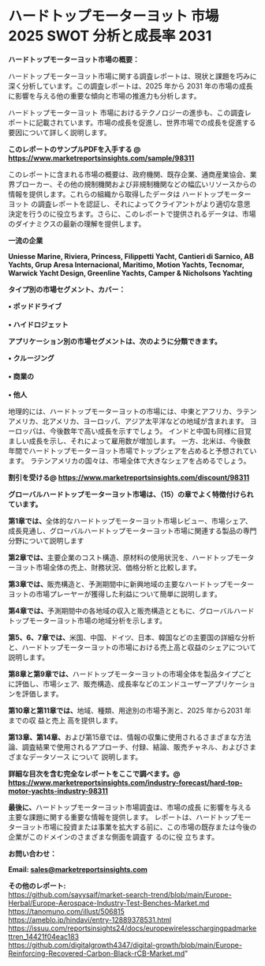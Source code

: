 # ハードトップモーターヨット 市場 2025 SWOT 分析と成長率 2031

<strong><b>ハードトップモーターヨット市場の概要：</b></strong>

ハードトップモーターヨット市場に関する調査レポートは、現状と課題を巧みに深く分析しています。この調査レポートは、2025 年から 2031 年の市場の成長に影響を与える他の重要な傾向と市場の推進力も分析します。

ハードトップモーターヨット 市場におけるテクノロジーの進歩も、この調査レポートに記載されています。市場の成長を促進し、世界市場での成長を促進する要因について詳しく説明します。

<strong>このレポートのサンプルPDFを入手する @ <a href=https://www.marketreportsinsights.com/sample/98311>https://www.marketreportsinsights.com/sample/98311</a></strong>

このレポートに含まれる市場の概要は、政府機関、既存企業、通商産業協会、業界ブローカー、その他の規制機関および非規制機関などの幅広いリソースからの情報を提供します。これらの組織から取得したデータは ハードトップモーターヨット の調査レポートを認証し、それによってクライアントがより適切な意思決定を行うのに役立ちます。さらに、このレポートで提供されるデータは、市場のダイナミクスの最新の理解を提供します。

<strong>一流の企業</strong>

<strong><b>Uniesse Marine, Riviera, Princess, Filippetti Yacht, Cantieri di Sarnico, AB Yachts, Grup Aresa Internacional, Maritimo, Motion Yachts, Tecnomar, Warwick Yacht Design, Greenline Yachts, Camper & Nicholsons Yachting</b></strong>

<strong><b>タイプ別の市場セグメント、カバー：</b></strong>

<strong>• ポッドドライブ<br><br>• ハイドロジェット</strong>

<strong><b>アプリケーション別の市場セグメントは、次のように分類できます。</b></strong>

<strong>• クルージング<br><br>• 商業の<br><br>• 他人</strong>

 地理的には、ハードトップモーターヨットの市場には、中東とアフリカ、ラテンアメリカ、北アメリカ、ヨーロッパ、アジア太平洋などの地域が含まれます。 ヨーロッパは、今後数年で高い成長を示すでしょう。 インドと中国も同様に目覚ましい成長を示し、それによって雇用数が増加します。 一方、北米は、今後数年間でハードトップモーターヨット市場でトップシェアを占めると予想されています。 ラテンアメリカの国々は、市場全体で大きなシェアを占めるでしょう。

<strong>割引を受ける@ <a href=https://www.marketreportsinsights.com/discount/98311>https://www.marketreportsinsights.com/discount/98311</a></strong>

<strong><b>グローバルハードトップモーターヨット市場は、（15）の章でよく特徴付けられています。</b></strong>

<strong><b>第</b></strong><strong><b>1章では、</b></strong>全体的なハードトップモーターヨット市場レビュー、市場シェア、成長見通し、グローバルハードトップモーターヨット市場に関連する製品の専門分野について説明します

<strong><b>第2章では、</b></strong>主要企業のコスト構造、原材料の使用状況を、ハードトップモーターヨット市場全体の売上、財務状況、価格分析と比較します。

<strong><b>第3章では、</b></strong>販売構造と、予測期間中に新興地域の主要なハードトップモーターヨットの市場プレーヤーが獲得した利益について簡単に説明します。

<strong><b>第4章では、</b></strong>予測期間中の各地域の収入と販売構造とともに、グローバルハードトップモーターヨット市場の地域分析を示します。

<strong><b>第5、6、7章では、</b></strong>米国、中国、ドイツ、日本、韓国などの主要国の詳細な分析と、ハードトップモーターヨットの市場における売上高と収益のシェアについて説明します。

<strong><b>第8章と第9章では、</b></strong>ハードトップモーターヨットの市場全体を製品タイプごとに評価し、市場シェア、販売構造、成長率などのエンドユーザーアプリケーションを評価します。

<strong><b>第10章と第11章では、</b></strong>地域、種類、用途別の市場予測と、2025 年から2031 年までの収 益と売上 高を提供します。

<strong><b>第13章、第14章、</b></strong>および第15章では、情報の収集に使用されるさまざまな方法論、調査結果で使用されるアプローチ、付録、結論、販売チャネル、およびさまざまなデータソース について 説明します。

<strong>詳細な目次を含む完全なレポートをここで調べます。@ <a href=https://www.marketreportsinsights.com/industry-forecast/hard-top-motor-yachts-industry-98311>https://www.marketreportsinsights.com/industry-forecast/hard-top-motor-yachts-industry-98311</a></strong>

<strong><b>最後に、</b></strong>ハードトップモーターヨット市場調査は、市場の成長 に影響を</a>与える主要な課題に関する重要な情報を提供します。 レポートは、ハードトップモーターヨット市場に投資または事業を拡大する前に、この市場の既存または今後の企業がこのドメインのさまざまな側面を調査す るのに役 立ちます。

<strong><b>お問い合わせ：</b></strong>

<strong>Email: </strong><a href=mailto:sales@marketreportsinsights.com><strong>sales@marketreportsinsights.com</strong></a>

<strong>その他のレポート:</strong>
<br>
<a href=https://github.com/sayysaif/market-search-trend/blob/main/Europe-Herbal/Europe-Aerospace-Industry-Test-Benches-Market.md>https://github.com/sayysaif/market-search-trend/blob/main/Europe-Herbal/Europe-Aerospace-Industry-Test-Benches-Market.md</a>
<br>
<a href=https://tanomuno.com/illust/506815>https://tanomuno.com/illust/506815</a>
<br>
<a href=https://ameblo.jp/hindavi/entry-12889378531.html>https://ameblo.jp/hindavi/entry-12889378531.html</a>
<br>
<a href=https://issuu.com/reportsinsights24/docs/europewirelesschargingpadmarkettren_14421f04eac183>https://issuu.com/reportsinsights24/docs/europewirelesschargingpadmarkettren_14421f04eac183</a>
<br>
<a href=https://github.com/digitalgrowth4347/digital-growth/blob/main/Europe-Reinforcing-Recovered-Carbon-Black-rCB-Market.md>https://github.com/digitalgrowth4347/digital-growth/blob/main/Europe-Reinforcing-Recovered-Carbon-Black-rCB-Market.md</a>"
